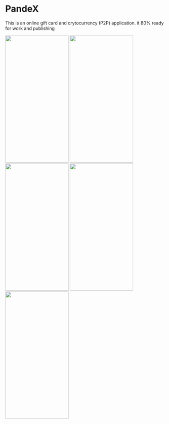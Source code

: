 # PandeX
This is an online gift card and crytocurrency (P2P) application. it 80% ready for work and publishing <br>
<p>

  <img src="https://user-images.githubusercontent.com/61922605/140728086-a54b0a86-22cd-41a7-9d5c-dc737cc22713.png" width="200" height="400" />
  <img src="https://user-images.githubusercontent.com/61922605/140728090-bcbebb69-4a14-4b28-a848-92c5392d967d.png" width="200" height="400" />
  <img src="https://user-images.githubusercontent.com/61922605/140728094-8b77c513-bf38-4444-8b9c-89e2589f2b8a.png" width="200" height="400" />
  <img src="https://user-images.githubusercontent.com/61922605/140728097-a95b8ad2-61e1-4c8d-9df9-d1cd3bd1ef63.png" width="200" height="400" />
  <img src="https://user-images.githubusercontent.com/61922605/140728102-96421766-b453-4263-bcfe-c2a1e8313816.png" width="200" height="400" />
  
</P>


